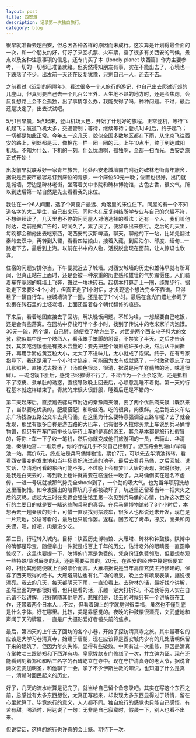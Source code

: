 ```yaml
---
layout: post
title: 西安游
description: 记录第一次独自旅行。
category: blog
---
```


很早就准备去趟西安，但总因各种各样的原因而未成行。这次算是计划得最全面的一次，和一个朋友约好，订好了来回机票、火车票，查了很多有关西安的气候，景点以及各种注意事项的信息，还专门买了本《lonely planet 陕西篇》作为主要参考，一切的一切都已准备就绪。但突然得知朋友有事，实在不能出去了，心境也一下跌落了不少。出发前一天还在反复犹豫，只剩自己一人，还去不去。

之前看过《迟到的间隔年》，看过很多一个人旅行的游记，也自己出去爬过近郊的几座山，但真到要自己去一个几百公里外、人生地不熟的地方时，还是会焦虑，会反复想路上会不会孤独，出了事情怎么办，我能受得了吗，种种问题。不过，最后还是决定了，出去试试吧。

5月1日早晨，5点起床，登山机场大巴，开始了计划好的旅程。正常登机，等待飞机起飞；航道飞机太多，交通管制；等待，继续等待；登机1小时后，终于起飞；一切都是如此正常。今年五一这几天，貌似全国多数地区都在下雨，从北京飞往西安的路上，到处都是云，像棉花一样一团一团的云。上午10点半，终于到达咸阳机场。不知为什么，下机的一刻，什么忧虑啊，孤独啊，全都一扫而光。西安之旅正式开始！

出发前早就联系好一家青年旅舍，地处西安老城墙南门附近的碑林老街青年旅舍，据说是西安市最容易订到床位的青旅，一个床位50元一晚；位置也很好，出门就是城墙，旁边是碑林老街，坐落着关中书院和碑林博物馆，古色古香，很文气。所以到达后第一站自然是先去看看我的床位。

我住在一个6人间里，选了个离窗户最远、角落里的床位住下。同屋的有一个不知道名字的大三学生，自己出来玩，同时也在反复纠结所学专业与自己的兴趣不符，不想继续读了，几天里也不停的问同屋人对他选择的看法；还有一个人，我们叫他阿达，之前是做广告的，时间久了，累了厌了，便辞职出来旅行。之后的几天里，每晚都会和他出去吃东西，喝西安的汉斯啤酒，聊天。聊他的下一站，比如先翻过秦岭去汉中，再转到入蜀，看看四姑娘山，接着入藏，到尼泊尔、印度、缅甸...一路走下去，最后到上海。以前在书中的人物，活脱脱出现在面前，让人惊讶也欣喜。

住宿的问题安排停当，下午便就近去了城墙。对西安城墙的历史和雄伟早就有所耳闻，但真正站在上面时，还是会被一种浓重的历史感和雄壮的气势震慑住。人们骑着车在宽阔的城墙上飞奔，碾过一块块砖石。起初本打算走上一圈，纯靠步行。据说走下来要3-4个小时，但真正走了1小时后，才发现这个想法完全不靠谱。只得租了一辆自行车。绕城墙骑了一圈，还是花了1个小时。最后在含光门遗址参观了包裹在砖石里的土坯老墙，上面还留着各个朝代翻修的痕迹。

下来后，看着地图直接去了回坊，解决晚饭问题。不知为啥，一想起要自己吃饭，还是会有些落寞。在回坊中穿梭可半个多小时，找到了传说中的老米家羊肉泡馍。30元一碗，两个馍，自己掰。随便找了地方坐下，对面是两个西安电子科大的女孩，貌似其中是一个陕西人，看我笨手笨脚的掰馍，不禁笑了半天。之后才告诉我，其实吃泡馍也是有技术含量的：要先把整个馍掰成许多小块，然后从中间撕开，再用手掰成黄豆粒大小，太大了不进味儿，太小就成了泡粥。终于，在有专家指导下，我还是用了一个小时才搞定，可能因为太有成就感了，一时激动竟忘了拍几张照片，直接送去找汤了（汤颜色很淡，很清，据说是用羊脊髓熬的汤，味道很鲜）。一碗泡馍下肚后，感觉已经撑得不行了，不过作为一个业余吃货，还是抵挡不了凉皮、煮羊肚的诱惑，直接导致晚上回去后，心烦意乱睡不着觉。第一天的行程基本就这样结束了。青旅的床很大很舒服，睡着后还是不错的～

第二天起床后，直接跑去骡马市附近的秦豫肉夹馍，要了两个优质肉夹馍（既然来了，当然要吃优质的，肥瘦搭配）和粉丝汤。吃的很爽，肉很鲜。之后跑去火车站东广场找游五路公交车去兵马俑。在这里为什么要特意强调游五路车呢？去了就会发现，那里有很多自称是游五路的大巴车，也有很多人拉你买票上车说到兵马俑博物馆，但只有在车门前排长队等待上车的是真的游五，其余基本都是旅行社假冒的，等你上车一下子收一笔钱，然后你就变成他们旅游团的一员，去骊山、华清池、秦陵地宫...一堆景点，你的行程几乎不受自己控制了。游五路会到骊山/华清池一站，票价6元，终点站是兵马俑博物馆，票价7元，可以先去华清池转转，看看西安事变的发生地和当年杨贵妃洗过澡的池子，最后去看兵马俑，之后回城。说实话，华清池可看的东西可能不多，不过晚上会有梦回大唐的表现，据说很好，只是我是白天去的，等到晚上也许就需要在临潼住一晚了。兵马俑倒实在是名不虚传，一进一号坑就被那气势完全shock到了，一个劲的吸大气。也为当年项羽洗劫这里而惋惜。如今发掘出的陪葬坑几乎都被破坏了，坑道里还留着当年一把大火之后的灰烬。想起大三时在奥运会强生馆里第一次见到兵马俑的心情，也许这次西安行的主要目的就是要一睹这些陶兵马的真容。在兵马俑博物馆转了3个小时后，本想再去一趟秦陵的封土，可惜一直没找到摆渡车，很多人也都说还未开发，现在是一片荒地，没啥可看的，最后也只能作罢。返程。回去吃了烤串，凉皮，面条和肉夹馍，嗯，好吧，肉是没少吃。

第三日，行程转入城内。目标：陕西历史博物馆、大雁塔、碑林和钟鼓楼。陕博中的确都是珍宝，随便拿出一件就是成百上千年的历史，估计老外的眼睛要一直圆睁惊叹了。这里也要提一下，陕博的门票是免费的，凭身份证免费领取，但要想参观一些特殊/临时展览的话，还是需要买票的，20元，在西安的经典中算是很便宜的，相比其他随便就上百的票价而言。大雁塔据说是当年高僧玄奘主持修建的，保存了西天取得的经书。大雁塔周边也有北广场的喷泉，晚上会有喷泉表演，据说很漂亮。我去的几天，每天都阴天下雨，一直没看上。去碑林的话，最好找个讲解，虽然里面的字都很好看，但只是看的话，乐趣一定大打折扣。不过我等穷人实在自己请不起讲解，只好尾随其他导游。悲摧的是，我去的时候只有一个讲解员在工作，还带着两个日本人....不过，但看着碑上的字就觉得很幸福，虽然也不懂到底是什么字体，好在哪里。比较，美是靠感觉的。夜晚的钟鼓楼很漂亮，文武盛地和声闻于天的牌匾，一直是广大摄影爱好者镜头前的焦点。

最后，第四天的上午去了回坊的各个小巷，开始了探访清真寺之旅。其中最著名的应该是大学习巷清真寺，始建于唐朝，现在应该算是西安城内少有的几处唐朝保留下来的建筑了，但因为年久失修，显得有些破败。中间有过一次重修，原因是清真寺掌教哈三跟随郑和下西洋有功，皇家拨款专门修缮了一次，并立碑为证。现在还能看到刻着郑和和哈三名字的石碑屹立在寺中。现在守护清真寺的老大爷，据说曾两次去麦加朝圣，和他聊了一会，学了不少伊斯兰教的知识，也知道了什么是真一，清朝时回民起义的历史。

好了，几天的流水帐算是记完了，就当给自己留个备忘录吧。其实在写这个东西之前，总感觉有太多东西想说，太真正写起来，却发现太多东西显得过于矫情，留在心里就算了。毕竟旅行的意义，人人都不同。独自旅行的感觉也只能自己感悟，有苦有甜。喝酒时，阿达说了一句：无非是自己寂寞时，假装一下，别人也看不出来。

但说实话，这样的旅行也许真的会上瘾。期待下一次。

